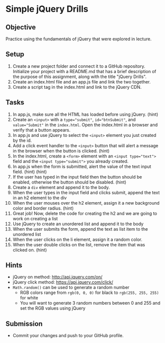 # Simple jQuery Drills

## Objective

Practice using the fundamentals of jQuery that were explored in lecture.

## Setup

 1. Create a new project folder and connect it to a GitHub repository. Initialize your project with a README.md that has a brief description of the purpose of this assignment, along with the title "jQuery Drills".
 2. Create an index.html file and an app.js file and link the two together.
 3. Create a script tag in the index.html and link to the jQuery CDN.

## Tasks
 1. In app.js, make sure all the HTML has loaded before using jQuery. (hint)
 2. Create an `<input>` with a `type="submit"`, `id="btnSubmit"`, and `value="Submit"` in the `index.html`. Open the index.html in a browser and verify that a button appears.
 3. In app.js and use jQuery to select the `<input>` element you just created by the id.
 4. Add a click event handler to the `<input>` button that will alert a message in the browser when the button is clicked. (hint)
 5. In the index.html, create a `<form>` element with an `<input type="text">` field and the `<input type="submit">` you already created.
 6. In app.js when the form is submitted, alert the value of the text input field. (hint) (hint)
 7. If the user has typed in the input field then the button should be enabled, otherwise the button should be disabled. (hint)
 8. Create a `div` element and append it to the body.
 9. When the user types in the input field and clicks submit, append the text in an h2 element to the div
 10. When the user mouses over the h2 element, assign it a new background color and border radius. (hint)
 11. Great job! Now, delete the code for creating the h2 and we are going to work on creating a list
 12. Use jQuery to create an unordered list and append it to the body
 13. When the user submits the form, append the text as list item to the unordered list
 14. When the user clicks on the li element, assign it a random color.
 15. When the user double clicks on the list, remove the item that was clicked on. (hint)

## Hints
 * jQuery on method: http://api.jquery.com/on/
 * jQuery click method: https://api.jquery.com/click/
 * `Math.random()` can be used to generate a random number
    * RGB colors range from `rgb(0, 0, 0)` for black to `rgb(255, 255, 255)` for white
    * You will want to generate 3 random numbers between 0 and 255 and set the RGB values using jQuery

## Submission
 * Commit your changes and push to your GitHub profile.